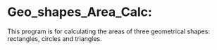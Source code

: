 # Geo_shapes_Area_Calc:

This program is for calculating the areas of three geometrical shapes:
rectangles, circles and triangles. 
